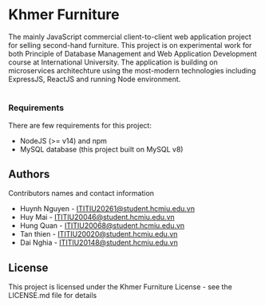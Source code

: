 # Khmer Furniture
The mainly JavaScript commercial client-to-client web application project for selling second-hand furniture. This project is on experimental work for both Principle of Database Management and Web Application Development course at International University. The application is building on microservices architechture using the most-modern technologies including ExpressJS, ReactJS and running Node environment.
<!-- ## Description
  Our software solely provides a platform for sellers, buyers, and advertisers to trade used furniture first in Vietnam, then proceeds internationally. We aim for direct usage of the app since the proposed customers range from 20 to 60 years old. The app is free, and there might be a paid feature that allows sellers and buyers to bump up their products and reach out to others. Also, our app makes money from an advertisement by displaying companies’ banners or events on the app itself.  -->

# 

### Requirements
There are few requirements for this project:
- NodeJS (>= v14) and npm
- MySQL database (this project built on MySQL v8)


## Authors
Contributors names and contact information
* Huynh Nguyen -  ITITIU20261@student.hcmiu.edu.vn
* Huy Mai   - ITITIU20046@student.hcmiu.edu.vn
* Hung Quan - ITITIU20068@student.hcmiu.edu.vn
* Tan thien -  ITITIU20020@student.hcmiu.edu.vn
* Dai Nghia -  ITITIU20148@student.hcmiu.edu.vn


## License

This project is licensed under the Khmer Furniture License - see the LICENSE.md file for details

